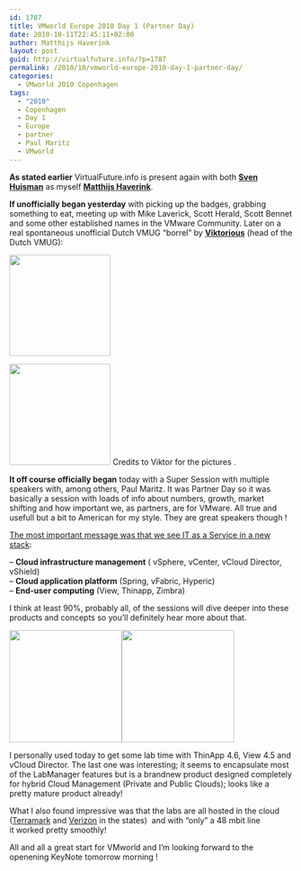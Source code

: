 ```yaml
---
id: 1787
title: VMworld Europe 2010 Day 1 (Partner Day)
date: 2010-10-11T22:45:11+02:00
author: Matthijs Haverink
layout: post
guid: http://virtualfuture.info/?p=1787
permalink: /2010/10/vmworld-europe-2010-day-1-partner-day/
categories:
  - VMworld 2010 Copenhagen
tags:
  - "2010"
  - Copenhagen
  - Day 1
  - Europe
  - partner
  - Paul Maritz
  - VMworld
---
```

**[](https://svenhuisman.com/wp-content/uploads/2010/10/IMG_0489-640x480.jpg)As stated earlier** VirtualFuture.info is present again with both **<a href="http://twitter.com/svenh" target="_blank">Sven Huisman</a>** as myself **<a href="http://twitter.com/vf_matt" target="_blank">Matthijs Haverink</a>**.

**If unofficially began yesterday** with picking up the badges, grabbing something to eat, meeting up with Mike Laverick, Scott Herald, Scott Bennet and some other established names in the VMware Community. Later on a real spontaneous unofficial Dutch VMUG “borrel” by **<a href="http://twitter.com/viktoriousss" target="_blank">Viktorious</a>** (head of the Dutch VMUG):<!--more-->

[<img class="alignleft size-thumbnail wp-image-1789" title="vmugmeetingvmworld1 [640x480]" src="https://svenhuisman.com/wp-content/uploads/2010/10/vmugmeetingvmworld1-640x480-200x200.jpg" alt="" width="180" height="180" srcset="https://svenhuisman.com/wp-content/uploads/2010/10/vmugmeetingvmworld1-640x480-200x200.jpg 200w, https://svenhuisman.com/wp-content/uploads/2010/10/vmugmeetingvmworld1-640x480-250x250.jpg 250w, https://svenhuisman.com/wp-content/uploads/2010/10/vmugmeetingvmworld1-640x480-75x75.jpg 75w" sizes="(max-width: 180px) 100vw, 180px" />](https://svenhuisman.com/wp-content/uploads/2010/10/vmugmeetingvmworld1-640x480.jpg)

<img class="size-thumbnail wp-image-1790 alignleft" title="vmugmeetingvmworld2 [640x480]" src="https://svenhuisman.com/wp-content/uploads/2010/10/vmugmeetingvmworld2-640x480-200x200.jpg" alt="" width="180" height="180" srcset="https://svenhuisman.com/wp-content/uploads/2010/10/vmugmeetingvmworld2-640x480-200x200.jpg 200w, https://svenhuisman.com/wp-content/uploads/2010/10/vmugmeetingvmworld2-640x480-250x250.jpg 250w, https://svenhuisman.com/wp-content/uploads/2010/10/vmugmeetingvmworld2-640x480-75x75.jpg 75w" sizes="(max-width: 180px) 100vw, 180px" /> Credits to Viktor for the pictures .

**It off course officially began** today with a Super Session with multiple speakers with, among others, Paul Maritz. It was Partner Day so it was basically a session with loads of info about numbers, growth, market shifting and how important we, as partners, are for VMware. All true and usefull but a bit to American for my style. They are great speakers though !

<span style="text-decoration: underline;">The most important message was that we see IT as a Service in a new stack</span>:

&#8211; **Cloud infrastructure management** ( vSphere, vCenter, vCloud Director, vShield)  
&#8211; **Cloud application platform** (Spring, vFabric, Hyperic)  
&#8211; **End-user computing** (View, Thinapp, Zimbra)

I think at least 90%, probably all, of the sessions will dive deeper into these products and concepts so you’ll definitely hear more about that.

**[<img title="@Svenh busy with a very interesting lab, it seems..." src="https://svenhuisman.com/wp-content/uploads/2010/10/IMG_0489-640x480-200x200.jpg" alt="" width="200" height="200" />](https://svenhuisman.com/wp-content/uploads/2010/10/IMG_0489-640x480.jpg)[<img title="TheLabs" src="https://svenhuisman.com/wp-content/uploads/2010/10/IMG_0484-640x480-200x200.jpg" alt="" width="200" height="200" />](https://svenhuisman.com/wp-content/uploads/2010/10/IMG_0484-640x480.jpg)[](https://svenhuisman.com/wp-content/uploads/2010/10/IMG_0484-640x480.jpg)**

I personally used today to get some lab time with ThinApp 4.6, View 4.5 and vCloud Director. The last one was interesting; it seems to encapsulate most of the LabManager features but is a brandnew product designed completely for hybrid Cloud Management (Private and Public Clouds); looks like a pretty mature product already!

What I also found impressive was that the labs are all hosted in the cloud (<a href="http://www.terremark.com/services/cloudcomputing/theenterprisecloud.aspx" target="_blank">Terramark</a> and <a href="http://www.verizonbusiness.com/" target="_blank">Verizon</a> in the states)  and with &#8220;only&#8221; a 48 mbit line it worked pretty smoothly!

All and all a great start for VMworld and I&#8217;m looking forward to the openening KeyNote tomorrow morning !